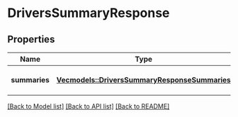 # DriversSummaryResponse

## Properties
Name | Type | Description | Notes
------------ | ------------- | ------------- | -------------
**summaries** | [**Vec<models::DriversSummaryResponseSummaries>**](DriversSummaryResponse_Summaries.md) |  | [optional] [default to None]

[[Back to Model list]](../README.md#documentation-for-models) [[Back to API list]](../README.md#documentation-for-api-endpoints) [[Back to README]](../README.md)


